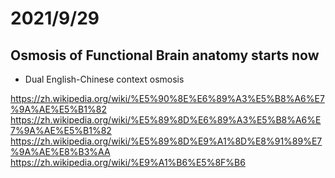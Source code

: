 # 2021/9/29
## Osmosis of Functional Brain anatomy starts now
- Dual English-Chinese context osmosis

https://zh.wikipedia.org/wiki/%E5%90%8E%E6%89%A3%E5%B8%A6%E7%9A%AE%E5%B1%82
https://zh.wikipedia.org/wiki/%E5%89%8D%E6%89%A3%E5%B8%A6%E7%9A%AE%E5%B1%82
https://zh.wikipedia.org/wiki/%E5%89%8D%E9%A1%8D%E8%91%89%E7%9A%AE%E8%B3%AA
https://zh.wikipedia.org/wiki/%E9%A1%B6%E5%8F%B6